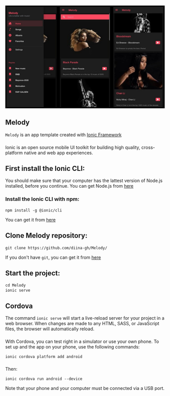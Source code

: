 ![Image](https://github.com/diina-gh/Melody/blob/main/src/assets/melody.jpg)
## Melody
`Melody` is an app template created with [Ionic Framework](https://ionicframework.com/)
###
Ionic is an open source mobile UI toolkit for building high quality, cross-platform native and web app experiences.

## First install the Ionic CLI:
You should make sure that your computer has the lattest version of Node.js installed, before you continue.
You can get Node.js from [here](https://nodejs.org/en/download/)

### Install the Ionic CLI with npm:
```npm
npm install -g @ionic/cli
```
You can get it from [here](https://git-scm.com/downloads)

## Clone Melody repository:
```git
git clone https://github.com/diina-gh/Melody/
```
If you don't have `git`, you can get it from [here](https://git-scm.com/downloads)

## Start the project:
```npm
cd Melody
ionic serve
```
## Cordova
The command `ionic serve` will start a live-reload server for your project in a web browser. When changes are made to any HTML, SASS, or JavaScript files, the browser will automatically reload.
###
With Cordova, you can test right in a simulator or use your own phone. To set up and the app on your phone, use the following commands:
```npm
ionic cordova platform add android
```
###
Then:
```npm
ionic cordova run android --device
```
Note that your phone and your computer must be connected via a USB port.
